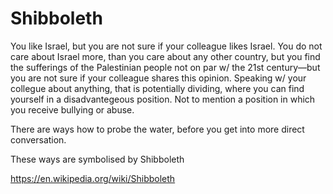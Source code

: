 # Shibboleth

You like Israel, but you are not sure if your colleague likes Israel. You do not care about Israel more, than you care about any other country, but you find the sufferings of the Palestinian people not on par w/ the 21st century—but you are not sure if your colleague shares this opinion. Speaking w/ your collegue about anything, that is potentially dividing, where you can find yourself in a disadvantegeous position. Not to mention a position in which you receive bullying or abuse.

There are ways how to probe the water, before you get into more direct conversation.

These ways are symbolised by Shibboleth

https://en.wikipedia.org/wiki/Shibboleth

